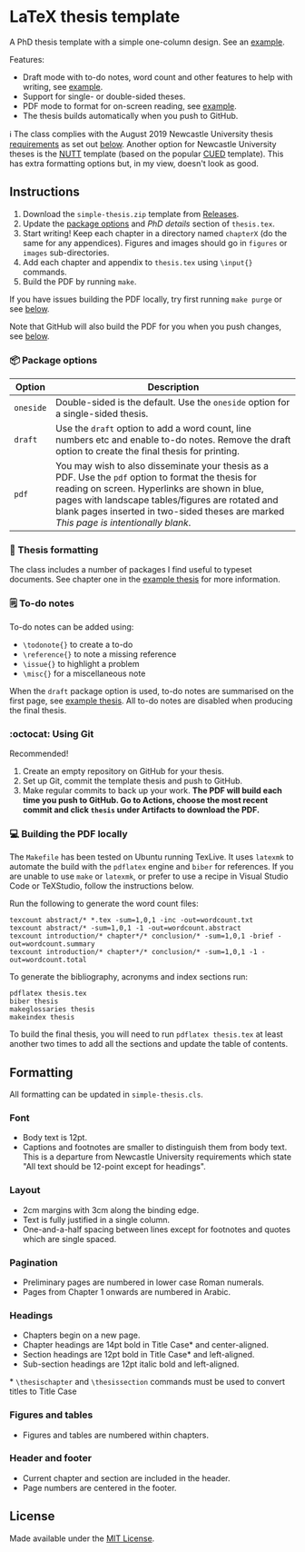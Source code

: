 # LaTeX thesis template

A PhD thesis template with a simple one-column design. See an [example](thesis_final.pdf).

Features:

* Draft mode with to-do notes, word count and other features to help with writing, see [example](thesis_draft.pdf).
* Support for single- or double-sided theses.
* PDF mode to format for on-screen reading, see [example](thesis_pdf.pdf).
* The thesis builds automatically when you push to GitHub.

:information_source: The class complies with the August 2019 Newcastle University thesis [requirements](https://www.ncl.ac.uk/media/wwwnclacuk/studentprogress/files/pgr/202122/Guideline%20for%20Submission%20and%20Format%20of%20Theses%20August%202021.pdf) as set out [below](#formatting). Another option for Newcastle University theses is the [NUTT](https://github.com/AndreGuerra123/NUTT) template (based on the popular [CUED](https://github.com/kks32/phd-thesis-template) template). This has extra formatting options but, in my view, doesn't look as good.

## Instructions

1. Download the `simple-thesis.zip` template from [Releases](https://github.com/philipdarke/simple-thesis/releases/latest).
2. Update the [package options](#package-package-options) and *PhD details* section of `thesis.tex`.
3. Start writing! Keep each chapter in a directory named `chapterX` (do the same for any appendices). Figures and images should go in `figures` or `images` sub-directories.
4. Add each chapter and appendix to `thesis.tex` using `\input{}` commands.
5. Build the PDF by running `make`.

If you have issues building the PDF locally, try first running `make purge` or see [below](#computer-building-the-pdf-locally).

Note that GitHub will also build the PDF for you when you push changes, see [below](#octocat-using-git).

### :package: Package options

Option | Description
------ | -----
`oneside` | Double-sided is the default. Use the `oneside` option for a single-sided thesis.
`draft` | Use the `draft` option to add a word count, line numbers etc and enable to-do notes. Remove the draft option to create the final thesis for printing.
`pdf` | You may wish to also disseminate your thesis as a PDF. Use the `pdf` option to format the thesis for reading on screen. Hyperlinks are shown in blue, pages with landscape tables/figures are rotated and blank pages inserted in two-sided theses are marked *This page is intentionally blank*.

### :blue_book: Thesis formatting

The class includes a number of packages I find useful to typeset documents. See chapter one in the [example thesis](thesis_draft.pdf) for more information.

### :spiral_notepad: To-do notes

To-do notes can be added using:

* `\todonote{}` to create a to-do
* `\reference{}` to note a missing reference
* `\issue{}` to highlight a problem
* `\misc{}` for a miscellaneous note

When the `draft` package option is used, to-do notes are summarised on the first
page, see [example thesis](thesis_draft.pdf). All to-do notes are disabled when producing the final thesis.

### :octocat: Using Git

Recommended!

1. Create an empty repository on GitHub for your thesis.
2. Set up Git, commit the template thesis and push to GitHub.
3. Make regular commits to back up your work. **The PDF will build each time you push to GitHub. Go to Actions, choose the most recent commit and click `thesis` under Artifacts to download the PDF.**

### :computer: Building the PDF locally

The `Makefile` has been tested on Ubuntu running TexLive. It uses `latexmk` to automate the build with the `pdflatex` engine and `biber` for references. If you are unable to use `make` or `latexmk`, or prefer to use a recipe in Visual Studio Code or TeXStudio, follow the instructions below.

Run the following to generate the word count files:

```
texcount abstract/* *.tex -sum=1,0,1 -inc -out=wordcount.txt
texcount abstract/* -sum=1,0,1 -1 -out=wordcount.abstract
texcount introduction/* chapter*/* conclusion/* -sum=1,0,1 -brief -out=wordcount.summary
texcount introduction/* chapter*/* conclusion/* -sum=1,0,1 -1 -out=wordcount.total
```

To generate the bibliography, acronyms and index sections run:

```
pdflatex thesis.tex
biber thesis
makeglossaries thesis
makeindex thesis
```

To build the final thesis, you will need to run `pdflatex thesis.tex` at least another two times to add all the sections and update the table of contents.

## Formatting

All formatting can be updated in `simple-thesis.cls`.

### Font

* Body text is 12pt.
* Captions and footnotes are smaller to distinguish them from body text. This is a departure from Newcastle University requirements which state "All text should be 12-point except for headings".

### Layout

* 2cm margins with 3cm along the binding edge.
* Text is fully justified in a single column.
* One-and-a-half spacing between lines except for footnotes and quotes which are single spaced.

### Pagination

* Preliminary pages are numbered in lower case Roman numerals.
* Pages from Chapter 1 onwards are numbered in Arabic.

### Headings

* Chapters begin on a new page.
* Chapter headings are 14pt bold in Title Case* and center-aligned.
* Section headings are 12pt bold in Title Case* and left-aligned.
* Sub-section headings are 12pt italic bold and left-aligned.

\* `\thesischapter` and `\thesissection` commands must be used to convert titles to Title Case

### Figures and tables

* Figures and tables are numbered within chapters.

### Header and footer

* Current chapter and section are included in the header.
* Page numbers are centered in the footer.

## License

Made available under the [MIT License](LICENSE).

